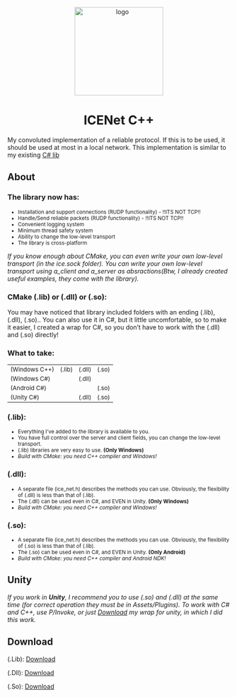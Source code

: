   
<p align="center">
  <img src="https://github.com/larty77/ICENet/assets/125078218/c28309e2-377a-450f-9440-8b7e8eaf335a" alt="logo" width="200" height="200">
</p>

<h1 align="center" tabindex="-1" dir="auto"><a class="anchor" aria-hidden="true"></a>ICENet C++</h1>

My convoluted implementation of a reliable protocol. If this is to be used, it should be used at most in a local network. This implementation is similar to my existing <a href = "https://github.com/larty77/ICENet/">C# lib</a>

<h2 tabindex="-1" dir="auto"><a class="anchor" aria-hidden="true"></a>About</h2>

<h3>The library now has:</h3>

<ul>
  <li style="font-size: smaller;">Installation and support connections (RUDP functionality) - !!ITS NOT TCP!!</li>
  <li style="font-size: smaller;">Handle/Send reliable packets (RUDP functionality) - !!ITS NOT TCP!!</li>
  <li style="font-size: smaller;">Convenient logging system</li>
  <li style="font-size: smaller;">Minimum thread safety system</li>
  <li style="font-size: smaller;">Ability to change the low-level transport</li>
  <li style="font-size: smaller;">The library is cross-platform</li>
</ul>

<i>If you know enough about CMake, you can even write your own low-level transport (in the ice.sock folder). You can write your own low-level transport using a_client and a_server as absractions(Btw, I already created useful examples, they come with the library).</i>

<h3>CMake (.lib) or (.dll) or (.so): </h3>

You may have noticed that library included folders with an ending (.lib), (.dll), (.so).. You can also use it in C#, but it little uncomfortable, so to make it easier, I created a wrap for C#, so you don’t have to work with the (.dll) and (.so) directly!

<h3>What to take: </h3>
<table>
  <tr>
    <td style="font-size: smaller;">(Windows C++)</td>
    <td style="font-size: smaller;">(.lib)</td>
    <td style="font-size: smaller;">(.dll)</td>
    <td style="font-size: smaller;">(.so)</td>
  </tr>
  <tr>
    <td style="font-size: smaller;">(Windows C#)</td>
    <td style="font-size: smaller;">  </td>
    <td style="font-size: smaller;">(.dll)</td>
    <td style="font-size: smaller;">  </td>
  </tr>
  <tr>
    <td style="font-size: smaller;">(Android C#)</td>
    <td style="font-size: smaller;">  </td>
    <td style="font-size: smaller;">  </td>
    <td style="font-size: smaller;">(.so)</td>
  </tr>
  <tr>
    <td style="font-size: smaller;">(Unity C#)</td>
    <td style="font-size: smaller;">  </td>
    <td style="font-size: smaller;">(.dll)</td>
    <td style="font-size: smaller;">(.so)</td>
  </tr>
</table>

<h3>(.lib): </h3>

<ul>
  <li style="font-size: smaller;">Everything I've added to the library is available to you.</li>
  <li style="font-size: smaller;">You have full control over the server and client fields, you can change the low-level transport.</li>
  <li style="font-size: smaller;">(.lib) libraries are very easy to use. <strong>(Only Windows)</strong></li>
  <li style="font-size: smaller;"><i>Build with CMake: you need C++ compiler and Windows!</i></li>
</ul>

<h3>(.dll): </h3>

<ul>
  <li style="font-size: smaller;">A separate file (ice_net.h) describes the methods you can use. Obviously, the flexibility of (.dll) is less than that of (.lib).</li>
  <li style="font-size: smaller;">The (.dll) can be used even in C#, and EVEN in Unity. <strong>(Only Windows)</strong></li>
  <li style="font-size: smaller;"><i>Build with CMake: you need C++ compiler and Windows!</i></li>
</ul>

<h3>(.so): </h3>

<ul>
  <li style="font-size: smaller;">A separate file (ice_net.h) describes the methods you can use. Obviously, the flexibility of (.so) is less than that of (.lib).</li>
  <li style="font-size: smaller;">The (.so) can be used even in C#, and EVEN in Unity. <strong>(Only Android)</strong></li>
  <li style="font-size: smaller;"><i>Build with CMake: you need C++ compiler and Android NDK!</i></li>
</ul>

<h2 tabindex="-1" dir="auto"><a class="anchor" aria-hidden="true"></a>Unity</h2>

<i>If you work in <strong>Unity</strong>, I recommend you to use (.so) and (.dll) at the same time (for correct operation they must be in Assets/Plugins). To work with C# and C++, use P/Invoke, or just <a href = "https://github.com/larty77/ice_net/releases/tag/ice_net_unity">Download</a> my wrap for unity, in which I did this work.</i>

<h2 tabindex="-1" dir="auto"><a class="anchor" aria-hidden="true"></a>Download</h2>

(.Lib): <a href = "">Download</a><p></p>
(.Dll): <a href = "">Download</a><p></p>
(.So):  <a href = "">Download</a><p></p>
